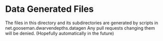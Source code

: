 # Data Generated Files

The files in this directory and its subdirectories are generated by scripts in net.gooseman.dwarvendepths.datagen
Any pull requests changing them will be denied. (Hopefully automatically in the future)